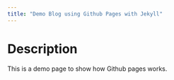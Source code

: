 ```yaml
---
title: "Demo Blog using Github Pages with Jekyll"
---
```


# Description

This is a demo page to show how Github pages works.
